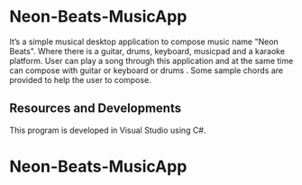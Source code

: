 # Neon-Beats-MusicApp

It’s a simple musical desktop application to compose music name "Neon Beats". 
Where there is a guitar, drums, keyboard, musicpad and a karaoke platform. 
User can play a song through this application and at the same time can compose with guitar or keyboard or drums . 
Some sample chords are provided to help the user to compose.

## Resources and Developments

This program is developed in Visual Studio using C#.
# Neon-Beats-MusicApp
